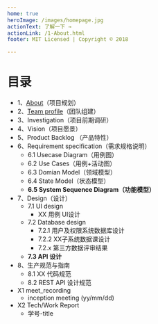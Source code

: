 ```yaml
---
home: true
heroImage: /images/homepage.jpg
actionText: 了解一下 →
actionLink: /1-About.html
footer: MIT Licensed | Copyright © 2018

---
```




# 目录

  

- 1、[About](../Iteration1/1-About.md)（项目规划）
- 2、[Team profile](https://sysu-sasd-project.github.io/dashboard/02-team-profile)（团队组建）
- 3、Investigation（项目前期调研）
- 4、Vision（项目愿景）
- 5、Product Backlog （产品特性）
- 6、Requirement specification（需求规格说明）
  - 6.1 Usecase Diagram（用例图）
  - 6.2 Use Cases（用例+活动图）
  - 6.3 Domian Model（领域模型）
  - 6.4 State Model（状态模型）
  - **6.5 System Sequence Diagram（功能模型）**
- 7、Design（设计）
  - 7.1 UI design
    - XX 用例 UI设计
  - 7.2 Database design
    - 7.2.1 用户及权限系统数据库设计
    - 7.2.2 XX子系统数据课设计
    - 7.2.x 第三方数据评审结果
  - **7.3 API 设计**
- 8、生产规范与指南
  - 8.1 XX 代码规范
  - 8.2 REST API 设计规范
- X1 meet_recording
  - inception meeting (yy/mm/dd)
- X2 Tech/Work Report
  - 学号-title